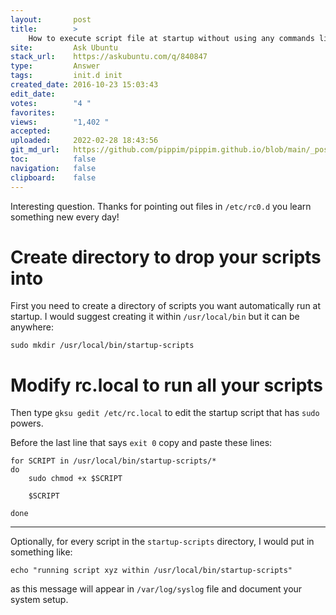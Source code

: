```yaml
---
layout:       post
title:        >
    How to execute script file at startup without using any commands like ln -s or any other to be executed at first?
site:         Ask Ubuntu
stack_url:    https://askubuntu.com/q/840847
type:         Answer
tags:         init.d init
created_date: 2016-10-23 15:03:43
edit_date:    
votes:        "4 "
favorites:    
views:        "1,402 "
accepted:     
uploaded:     2022-02-28 18:43:56
git_md_url:   https://github.com/pippim/pippim.github.io/blob/main/_posts/2016/2016-10-23-How-to-execute-script-file-at-startup-without-using-any-commands-like-ln-s-or-any-other-to-be-executed-at-first_.md
toc:          false
navigation:   false
clipboard:    false
---
```


Interesting question. Thanks for pointing out files in `/etc/rc0.d` you learn something new every day!

# Create directory to drop your scripts into

First you need to create a directory of scripts you want automatically run at startup. I would suggest creating it within `/usr/local/bin` but it can be anywhere:

``` 
sudo mkdir /usr/local/bin/startup-scripts
```

# Modify rc.local to run all your scripts

Then type `gksu gedit /etc/rc.local` to edit the startup script that has `sudo` powers.

Before the last line that says `exit 0` copy and paste these lines:

	for SCRIPT in /usr/local/bin/startup-scripts/*
	do
		sudo chmod +x $SCRIPT
``` 
    $SCRIPT
```
	done


----------


Optionally, for every script in the `startup-scripts` directory, I would put in something like:

``` 
echo "running script xyz within /usr/local/bin/startup-scripts"
```

as this message will appear in `/var/log/syslog` file and document your system setup.
